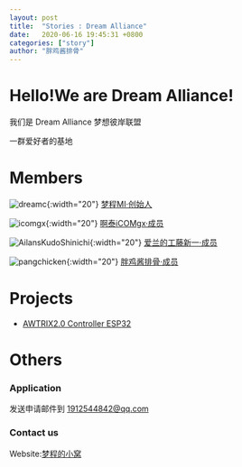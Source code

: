 ```yaml
---
layout: post
title:  "Stories : Dream Alliance"
date:   2020-06-16 19:45:31 +0800
categories: ["story"]
author: "胖鸡酱排骨"
---
```


# Hello!We are Dream Alliance!

我们是 Dream Alliance 梦想彼岸联盟

一群爱好者的基地

# Members

![dreamc](https://dream-alliance.gitee.io/img/members/dreamc.JPG){:width="20"} [梦程MI·创始人](https://www.dreamcstudio.cn/)

![icomgx](https://dream-alliance.gitee.io/img/members/icomgx.JPG){:width="20"} [啊泰iCOMgx·成员](https://icomgx.cn/)

![AilansKudoShinichi](https://dream-alliance.gitee.io/img/members/AilansKudoShinichi.jpg){:width="20"} [爱兰的工藤新一·成员](https://github.com/AilansKudoShinichi)

![pangchicken](https://dream-alliance.gitee.io/img/members/pangchicken.JPG){:width="20"} [胖鸡酱排骨·成员](https://panzhifei.xyz/)

# Projects

 - [AWTRIX2.0 Controller ESP32](https://gitee.com/Dream-Alliance/AWTRIX2.0-Controller-ESP32/)

# Others

### Application

发送申请邮件到 1912544842@qq.com

### Contact us

Website:[梦程的小窝](https://www.dreamcstudio.cn)
